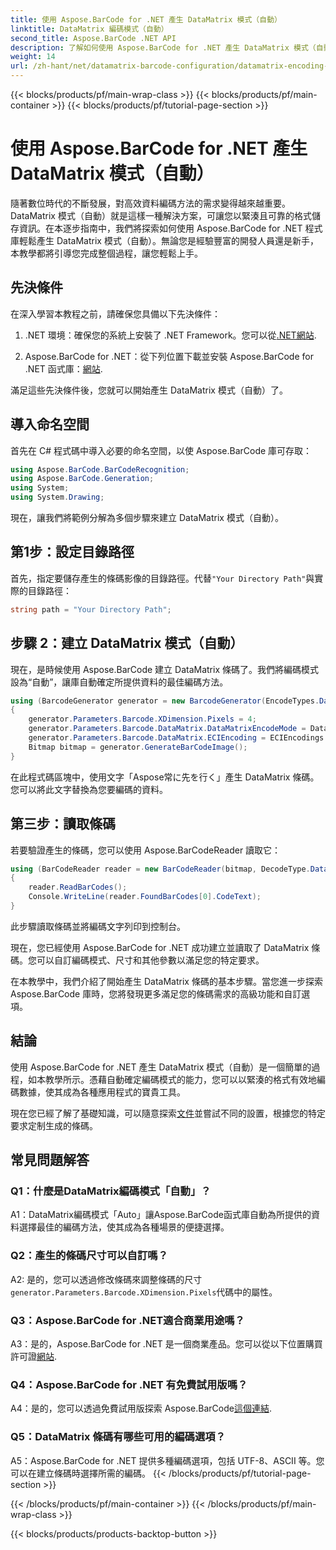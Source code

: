 ```yaml
---
title: 使用 Aspose.BarCode for .NET 產生 DataMatrix 模式（自動）
linktitle: DataMatrix 編碼模式（自動）
second_title: Aspose.BarCode .NET API
description: 了解如何使用 Aspose.BarCode for .NET 產生 DataMatrix 模式（自動）。本逐步指南涵蓋了從先決條件到讀取條碼的所有內容。
weight: 14
url: /zh-hant/net/datamatrix-barcode-configuration/datamatrix-encoding-mode-auto/
---
```


{{< blocks/products/pf/main-wrap-class >}}
{{< blocks/products/pf/main-container >}}
{{< blocks/products/pf/tutorial-page-section >}}

# 使用 Aspose.BarCode for .NET 產生 DataMatrix 模式（自動）

隨著數位時代的不斷發展，對高效資料編碼方法的需求變得越來越重要。 DataMatrix 模式（自動）就是這樣一種解決方案，可讓您以緊湊且可靠的格式儲存資訊。在本逐步指南中，我們將探索如何使用 Aspose.BarCode for .NET 程式庫輕鬆產生 DataMatrix 模式（自動）。無論您是經驗豐富的開發人員還是新手，本教學都將引導您完成整個過程，讓您輕鬆上手。

## 先決條件

在深入學習本教程之前，請確保您具備以下先決條件：

1.  .NET 環境：確保您的系統上安裝了 .NET Framework。您可以從[.NET網站](https://dotnet.microsoft.com/download/dotnet).

2. Aspose.BarCode for .NET：從下列位置下載並安裝 Aspose.BarCode for .NET 函式庫：[網站](https://releases.aspose.com/barcode/net/).

滿足這些先決條件後，您就可以開始產生 DataMatrix 模式（自動）了。

## 導入命名空間

首先在 C# 程式碼中導入必要的命名空間，以使 Aspose.BarCode 庫可存取：

```csharp
using Aspose.BarCode.BarCodeRecognition;
using Aspose.BarCode.Generation;
using System;
using System.Drawing;
```

現在，讓我們將範例分解為多個步驟來建立 DataMatrix 模式（自動）。

## 第1步：設定目錄路徑

首先，指定要儲存產生的條碼影像的目錄路徑。代替`"Your Directory Path"`與實際的目錄路徑：

```csharp
string path = "Your Directory Path";
```

## 步驟 2：建立 DataMatrix 模式（自動）

現在，是時候使用 Aspose.BarCode 建立 DataMatrix 條碼了。我們將編碼模式設為“自動”，讓庫自動確定所提供資料的最佳編碼方法。

```csharp
using (BarcodeGenerator generator = new BarcodeGenerator(EncodeTypes.DataMatrix, "Aspose常に先を行く"))
{
    generator.Parameters.Barcode.XDimension.Pixels = 4;
    generator.Parameters.Barcode.DataMatrix.DataMatrixEncodeMode = DataMatrixEncodeMode.Auto;
    generator.Parameters.Barcode.DataMatrix.ECIEncoding = ECIEncodings.UTF8;
    Bitmap bitmap = generator.GenerateBarCodeImage();
}
```

在此程式碼區塊中，使用文字「Aspose常に先を行く」產生 DataMatrix 條碼。您可以將此文字替換為您要編碼的資料。

## 第三步：讀取條碼

若要驗證產生的條碼，您可以使用 Aspose.BarCodeReader 讀取它：

```csharp
using (BarCodeReader reader = new BarCodeReader(bitmap, DecodeType.DataMatrix))
{
    reader.ReadBarCodes();
    Console.WriteLine(reader.FoundBarCodes[0].CodeText);
}
```

此步驟讀取條碼並將編碼文字列印到控制台。

現在，您已經使用 Aspose.BarCode for .NET 成功建立並讀取了 DataMatrix 條碼。您可以自訂編碼模式、尺寸和其他參數以滿足您的特定要求。

在本教學中，我們介紹了開始產生 DataMatrix 條碼的基本步驟。當您進一步探索 Aspose.BarCode 庫時，您將發現更多滿足您的條碼需求的高級功能和自訂選項。

## 結論

使用 Aspose.BarCode for .NET 產生 DataMatrix 模式（自動）是一個簡單的過程，如本教學所示。憑藉自動確定編碼模式的能力，您可以以緊湊的格式有效地編碼數據，使其成為各種應用程式的寶貴工具。

現在您已經了解了基礎知識，可以隨意探索[文件](https://reference.aspose.com/barcode/net/)並嘗試不同的設置，根據您的特定要求定制生成的條碼。

## 常見問題解答

### Q1：什麼是DataMatrix編碼模式「自動」？

A1：DataMatrix編碼模式「Auto」讓Aspose.BarCode函式庫自動為所提供的資料選擇最佳的編碼方法，使其成為各種場景的便捷選擇。

### Q2：產生的條碼尺寸可以自訂嗎？

 A2: 是的，您可以透過修改條碼來調整條碼的尺寸`generator.Parameters.Barcode.XDimension.Pixels`代碼中的屬性。

### Q3：Aspose.BarCode for .NET適合商業用途嗎？

 A3：是的，Aspose.BarCode for .NET 是一個商業產品。您可以從以下位置購買許可證[網站](https://purchase.aspose.com/buy).

### Q4：Aspose.BarCode for .NET 有免費試用版嗎？

 A4：是的，您可以透過免費試用版探索 Aspose.BarCode[這個連結](https://releases.aspose.com/).

### Q5：DataMatrix 條碼有哪些可用的編碼選項？

A5：Aspose.BarCode for .NET 提供多種編碼選項，包括 UTF-8、ASCII 等。您可以在建立條碼時選擇所需的編碼。
{{< /blocks/products/pf/tutorial-page-section >}}

{{< /blocks/products/pf/main-container >}}
{{< /blocks/products/pf/main-wrap-class >}}

{{< blocks/products/products-backtop-button >}}
